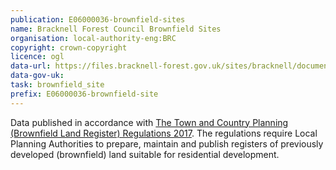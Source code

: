 ```yaml
---
publication: E06000036-brownfield-sites
name: Bracknell Forest Council Brownfield Sites
organisation: local-authority-eng:BRC
copyright: crown-copyright
licence: ogl
data-url: https://files.bracknell-forest.gov.uk/sites/bracknell/documents/brownfield-register-%202017.csv
data-gov-uk: 
task: brownfield_site
prefix: E06000036-brownfield-site
---
```


Data published in accordance with [The Town and Country Planning (Brownfield Land Register) Regulations 2017](http://www.legislation.gov.uk/uksi/2017/403/contents/made).
The regulations require Local Planning Authorities to prepare, maintain and publish registers of previously developed (brownfield) land suitable for residential development.

